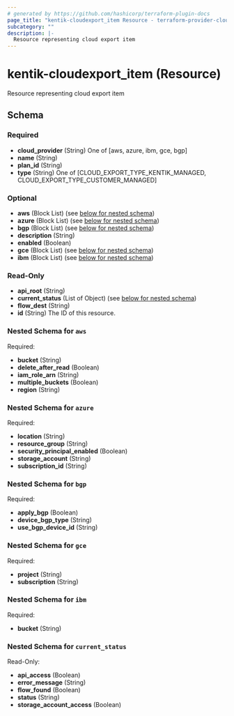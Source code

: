 ```yaml
---
# generated by https://github.com/hashicorp/terraform-plugin-docs
page_title: "kentik-cloudexport_item Resource - terraform-provider-cloudexport"
subcategory: ""
description: |-
  Resource representing cloud export item
---
```


# kentik-cloudexport_item (Resource)

Resource representing cloud export item



<!-- schema generated by tfplugindocs -->
## Schema

### Required

- **cloud_provider** (String) One of [aws, azure, ibm, gce, bgp]
- **name** (String)
- **plan_id** (String)
- **type** (String) One of [CLOUD_EXPORT_TYPE_KENTIK_MANAGED, CLOUD_EXPORT_TYPE_CUSTOMER_MANAGED]

### Optional

- **aws** (Block List) (see [below for nested schema](#nestedblock--aws))
- **azure** (Block List) (see [below for nested schema](#nestedblock--azure))
- **bgp** (Block List) (see [below for nested schema](#nestedblock--bgp))
- **description** (String)
- **enabled** (Boolean)
- **gce** (Block List) (see [below for nested schema](#nestedblock--gce))
- **ibm** (Block List) (see [below for nested schema](#nestedblock--ibm))

### Read-Only

- **api_root** (String)
- **current_status** (List of Object) (see [below for nested schema](#nestedatt--current_status))
- **flow_dest** (String)
- **id** (String) The ID of this resource.

<a id="nestedblock--aws"></a>
### Nested Schema for `aws`

Required:

- **bucket** (String)
- **delete_after_read** (Boolean)
- **iam_role_arn** (String)
- **multiple_buckets** (Boolean)
- **region** (String)


<a id="nestedblock--azure"></a>
### Nested Schema for `azure`

Required:

- **location** (String)
- **resource_group** (String)
- **security_principal_enabled** (Boolean)
- **storage_account** (String)
- **subscription_id** (String)


<a id="nestedblock--bgp"></a>
### Nested Schema for `bgp`

Required:

- **apply_bgp** (Boolean)
- **device_bgp_type** (String)
- **use_bgp_device_id** (String)


<a id="nestedblock--gce"></a>
### Nested Schema for `gce`

Required:

- **project** (String)
- **subscription** (String)


<a id="nestedblock--ibm"></a>
### Nested Schema for `ibm`

Required:

- **bucket** (String)


<a id="nestedatt--current_status"></a>
### Nested Schema for `current_status`

Read-Only:

- **api_access** (Boolean)
- **error_message** (String)
- **flow_found** (Boolean)
- **status** (String)
- **storage_account_access** (Boolean)


